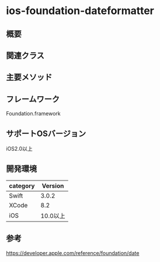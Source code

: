 # ios-foundation-dateformatter

## 概要

## 関連クラス

## 主要メソッド

## フレームワーク
Foundation.framework

## サポートOSバージョン
iOS2.0以上

## 開発環境
|category | Version| 
|---|---|
| Swift | 3.0.2 |
| XCode | 8.2 |
| iOS | 10.0以上 |

## 参考
https://developer.apple.com/reference/foundation/date

